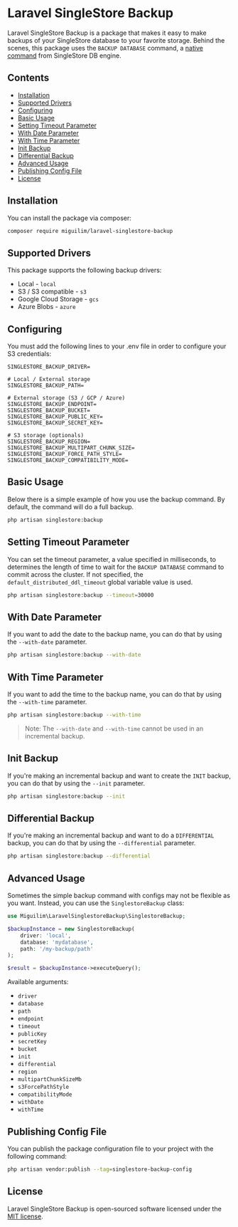 # Laravel SingleStore Backup

Laravel SingleStore Backup is a package that makes it easy to make backups of your SingleStore database to your favorite storage. Behind the scenes, this package uses the `BACKUP DATABASE` command, a [native command](https://docs.singlestore.com/db/v8.1/reference/sql-reference/operational-commands/backup-database/) from SingleStore DB engine.

## Contents

- [Installation](#installation)
- [Supported Drivers](#supported-drivers)
- [Configuring](#configuring)
- [Basic Usage](#basic-usage)
- [Setting Timeout Parameter](#setting-timeout-parameter)
- [With Date Parameter](#with-date-parameter)
- [With Time Parameter](#with-time-parameter)
- [Init Backup](#init-backup-non-local-only)
- [Differential Backup](#differential-backup-non-local-only)
- [Advanced Usage](#advanced-usage)
- [Publishing Config File](#publishing-config-file)
- [License](#license)

## Installation

You can install the package via composer:

```sh
composer require miguilim/laravel-singlestore-backup
```

## Supported Drivers

This package supports the following backup drivers:

- Local - `local`
- S3 / S3 compatible - `s3`
- Google Cloud Storage - `gcs`
- Azure Blobs - `azure`

## Configuring

You must add the following lines to your .env file in order to configure your S3 credentials:

```env
SINGLESTORE_BACKUP_DRIVER=

# Local / External storage
SINGLESTORE_BACKUP_PATH= 

# External storage (S3 / GCP / Azure)
SINGLESTORE_BACKUP_ENDPOINT=
SINGLESTORE_BACKUP_BUCKET=
SINGLESTORE_BACKUP_PUBLIC_KEY=
SINGLESTORE_BACKUP_SECRET_KEY=

# S3 storage (optionals)
SINGLESTORE_BACKUP_REGION=
SINGLESTORE_BACKUP_MULTIPART_CHUNK_SIZE=
SINGLESTORE_BACKUP_FORCE_PATH_STYLE=
SINGLESTORE_BACKUP_COMPATIBILITY_MODE=
```

## Basic Usage

Below there is a simple example of how you use the backup command. By default, the command will do a full backup.

```sh
php artisan singlestore:backup
``` 

## Setting Timeout Parameter

You can set the timeout parameter, a value specified in milliseconds, to determines the length of time to wait for the `BACKUP DATABASE` command to commit across the cluster. If not specified, the `default_distributed_ddl_timeout` global variable value is used.

```sh
php artisan singlestore:backup --timeout=30000
```

## With Date Parameter

If you want to add the date to the backup name, you can do that by using the `--with-date` parameter.

```sh
php artisan singlestore:backup --with-date
``` 

## With Time Parameter

If you want to add the time to the backup name, you can do that by using the `--with-time` parameter.

```sh
php artisan singlestore:backup --with-time
```

> Note: The `--with-date` and `--with-time` cannot be used in an incremental backup.

## Init Backup

If you're making an incremental backup and want to create the `INIT` backup, you can do that by using the `--init` parameter.

```sh
php artisan singlestore:backup --init
``` 

## Differential Backup

If you're making an incremental backup and want to do a `DIFFERENTIAL` backup, you can do that by using the `--differential` parameter.

```sh
php artisan singlestore:backup --differential
``` 

## Advanced Usage

Sometimes the simple backup command with configs may not be flexible as you want. Instead, you can use the `SinglestoreBackup` class:

```php
use Miguilim\LaravelSinglestoreBackup\SinglestoreBackup;

$backupInstance = new SinglestoreBackup(
    driver: 'local',
    database: 'mydatabase',
    path: '/my-backup/path'
);

$result = $backupInstance->executeQuery();
```

Available arguments:

- `driver`
- `database`
- `path`
- `endpoint`
- `timeout`
- `publicKey`
- `secretKey`
- `bucket`
- `init`
- `differential`
- `region`
- `multipartChunkSizeMb`
- `s3ForcePathStyle`
- `compatibilityMode`
- `withDate`
- `withTime`

## Publishing Config File

You can publish the package configuration file to your project with the following command:

```sh
php artisan vendor:publish --tag=singlestore-backup-config
```

## License

Laravel SingleStore Backup is open-sourced software licensed under the [MIT license](LICENSE).